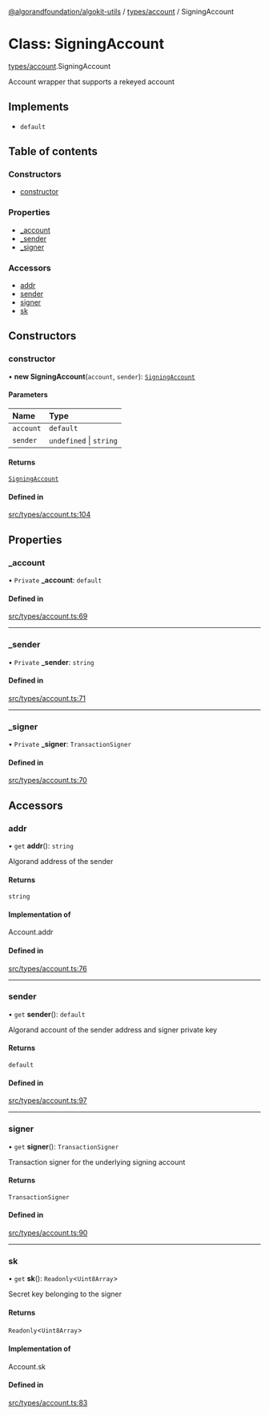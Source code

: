 [@algorandfoundation/algokit-utils](../README.md) / [types/account](../modules/types_account.md) / SigningAccount

# Class: SigningAccount

[types/account](../modules/types_account.md).SigningAccount

Account wrapper that supports a rekeyed account

## Implements

- `default`

## Table of contents

### Constructors

- [constructor](types_account.SigningAccount.md#constructor)

### Properties

- [\_account](types_account.SigningAccount.md#_account)
- [\_sender](types_account.SigningAccount.md#_sender)
- [\_signer](types_account.SigningAccount.md#_signer)

### Accessors

- [addr](types_account.SigningAccount.md#addr)
- [sender](types_account.SigningAccount.md#sender)
- [signer](types_account.SigningAccount.md#signer)
- [sk](types_account.SigningAccount.md#sk)

## Constructors

### constructor

• **new SigningAccount**(`account`, `sender`): [`SigningAccount`](types_account.SigningAccount.md)

#### Parameters

| Name | Type |
| :------ | :------ |
| `account` | `default` |
| `sender` | `undefined` \| `string` |

#### Returns

[`SigningAccount`](types_account.SigningAccount.md)

#### Defined in

[src/types/account.ts:104](https://github.com/joe-p/algokit-utils-ts/blob/main/src/types/account.ts#L104)

## Properties

### \_account

• `Private` **\_account**: `default`

#### Defined in

[src/types/account.ts:69](https://github.com/joe-p/algokit-utils-ts/blob/main/src/types/account.ts#L69)

___

### \_sender

• `Private` **\_sender**: `string`

#### Defined in

[src/types/account.ts:71](https://github.com/joe-p/algokit-utils-ts/blob/main/src/types/account.ts#L71)

___

### \_signer

• `Private` **\_signer**: `TransactionSigner`

#### Defined in

[src/types/account.ts:70](https://github.com/joe-p/algokit-utils-ts/blob/main/src/types/account.ts#L70)

## Accessors

### addr

• `get` **addr**(): `string`

Algorand address of the sender

#### Returns

`string`

#### Implementation of

Account.addr

#### Defined in

[src/types/account.ts:76](https://github.com/joe-p/algokit-utils-ts/blob/main/src/types/account.ts#L76)

___

### sender

• `get` **sender**(): `default`

Algorand account of the sender address and signer private key

#### Returns

`default`

#### Defined in

[src/types/account.ts:97](https://github.com/joe-p/algokit-utils-ts/blob/main/src/types/account.ts#L97)

___

### signer

• `get` **signer**(): `TransactionSigner`

Transaction signer for the underlying signing account

#### Returns

`TransactionSigner`

#### Defined in

[src/types/account.ts:90](https://github.com/joe-p/algokit-utils-ts/blob/main/src/types/account.ts#L90)

___

### sk

• `get` **sk**(): `Readonly`\<`Uint8Array`\>

Secret key belonging to the signer

#### Returns

`Readonly`\<`Uint8Array`\>

#### Implementation of

Account.sk

#### Defined in

[src/types/account.ts:83](https://github.com/joe-p/algokit-utils-ts/blob/main/src/types/account.ts#L83)
